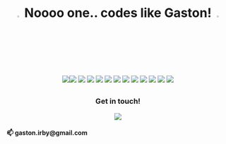<h1 align=center>
  <img src = "https://user-images.githubusercontent.com/91291366/159553740-e8bc37dd-8281-4208-b27b-57a575f0f41e.png" width = 3% height = 3%>
    Noooo one.. codes like Gaston!
  <img src = "https://user-images.githubusercontent.com/91291366/159553740-e8bc37dd-8281-4208-b27b-57a575f0f41e.png" width = 3% height = 3%>
</h1>
  

<p
Though I am comfortable in leadership, I forever seek to remain teachable. In pursuit of bettering myself, I have begun to seek a career in tech. I have a passion for design and I look forward to bringing that to my projects by creating beautiful applications that function in a practical, seamless flow using JavaScript, React, & CSS. I am seeking jobs that utilize these new skills in roles like UI/UX Design and front end development. Hire me as your next developer!
</p>

<section align=center>
<img src = "https://www.vectorlogo.zone/logos/javascript/javascript-icon.svg"><img src="https://www.vectorlogo.zone/logos/reactjs/reactjs-icon.svg">
<img src = "https://www.vectorlogo.zone/logos/axios/axios-icon.svg">
<img src = "https://www.vectorlogo.zone/logos/w3_html5/w3_html5-icon.svg">
<img src = "https://www.vectorlogo.zone/logos/w3_css/w3_css-icon.svg">
<img src = "https://www.vectorlogo.zone/logos/npmjs/npmjs-icon.svg">
<img src = "https://www.vectorlogo.zone/logos/jestjsio/jestjsio-icon.svg">
<img src = "https://www.vectorlogo.zone/logos/git-scm/git-scm-icon.svg">
<img src = "https://www.vectorlogo.zone/logos/sqlite/sqlite-icon.svg">
<img src = "https://www.vectorlogo.zone/logos/heroku/heroku-icon.svg">
<img src = "https://www.vectorlogo.zone/logos/github/github-icon.svg">
<img src = "https://www.vectorlogo.zone/logos/nodemonio/nodemonio-icon.svg">
<img src = "https://www.vectorlogo.zone/logos/nodejs/nodejs-icon.svg">
</section>
<h2></h2>


<section align=center>
  <h3>Get in touch!</h3>
  <a href="https://www.linkedin.com/in/gastonirby/">
    <img src = "https://www.vectorlogo.zone/logos/linkedin/linkedin-icon.svg">
  </a>
</section>
<h4 align left>📫 gaston.irby@gmail.com</h4>
